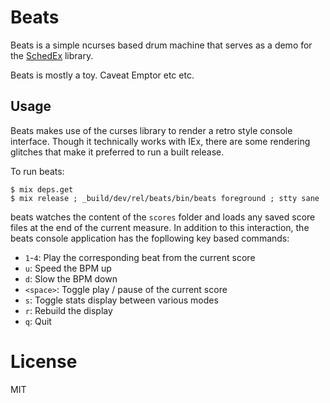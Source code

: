 # Beats

Beats is a simple ncurses based drum machine that serves as a demo for the [SchedEx](https://github.com/SchedEx/SchedEx)
library.

Beats is mostly a toy. Caveat Emptor etc etc.

## Usage

Beats makes use of the curses library to render a retro style console interface. Though it technically works with IEx, 
there are some rendering glitches that make it preferred to run a built release. 

To run beats: 

```
$ mix deps.get
$ mix release ; _build/dev/rel/beats/bin/beats foreground ; stty sane
```

beats watches the content of the `scores` folder and loads any saved score files at the end of the current measure. In 
addition to this interaction, the beats console application has the fopllowing key based commands:

* `1`-`4`: Play the corresponding beat from the current score
* `u`: Speed the BPM up
* `d`: Slow the BPM down
* `<space>`: Toggle play / pause of the current score
* `s`: Toggle stats display between various modes
* `r`: Rebuild the display
* `q`: Quit

# License

MIT

